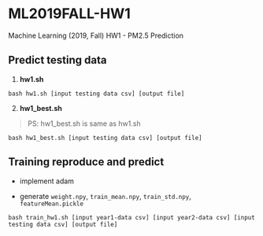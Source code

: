 # ML2019FALL-HW1
Machine Learning (2019, Fall) HW1 - PM2.5 Prediction


## Predict testing data
1. **hw1.sh**

```
bash hw1.sh [input testing data csv] [output file]
```

2. **hw1_best.sh**

> PS: hw1_best.sh is same as hw1.sh

```
bash hw1_best.sh [input testing data csv] [output file]
```

## Training reproduce and predict

* implement adam

* generate `weight.npy`, `train_mean.npy`, `train_std.npy`, `featureMean.pickle`

```
bash train_hw1.sh [input year1-data csv] [input year2-data csv] [input testing data csv] [output file]
```
